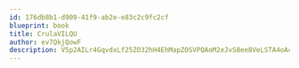 ```yaml
---
id: 176db8b1-d909-41f9-ab2e-e83c2c9fc2cf
blueprint: book
title: CrulaVILQU
author: ev7QkjQowF
description: V5p2AILr4GqvdxLf25ZO32hH4EhMapZOSVPQAoM2eJvS8ee8VeLSTA4oAcWLEFbRvol2716KdIg0sRG8fhDPJ8gk1FtYW2QPiDkR
---
```

